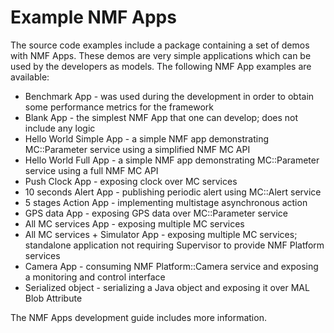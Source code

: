 Example NMF Apps
============

The source code examples include a package containing a set of demos with NMF Apps. These demos are very simple applications which can be used by the developers as models. The following NMF App examples are available:
* Benchmark App - was used during the development in order to obtain some performance metrics for the framework
* Blank App - the simplest NMF App that one can develop; does not include any logic
* Hello World Simple App - a simple NMF app demonstrating MC::Parameter service using a simplified NMF MC API
* Hello World Full App - a simple NMF app demonstrating MC::Parameter service using a full NMF MC API
* Push Clock App - exposing clock over MC services
* 10 seconds Alert App - publishing periodic alert using MC::Alert service
* 5 stages Action App - implementing multistage asynchronous action
* GPS data App - exposing GPS data over MC::Parameter service
* All MC services App - exposing multiple MC services
* All MC services + Simulator App - exposing multiple MC services; standalone application not requiring Supervisor to provide NMF Platform services
* Camera App - consuming NMF Platform::Camera service and exposing a monitoring and control interface
* Serialized object - serializing a Java object and exposing it over MAL Blob Attribute

The NMF Apps development guide includes more information.

